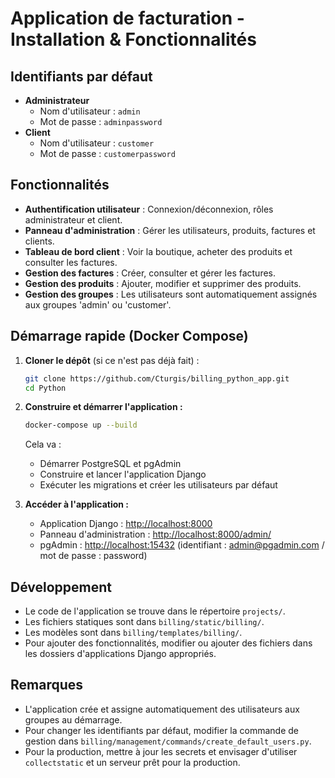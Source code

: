 # Application de facturation - Installation & Fonctionnalités

## Identifiants par défaut

- **Administrateur**
  - Nom d'utilisateur : `admin`
  - Mot de passe : `adminpassword`
- **Client**
  - Nom d'utilisateur : `customer`
  - Mot de passe : `customerpassword`

## Fonctionnalités

- **Authentification utilisateur** : Connexion/déconnexion, rôles administrateur et client.
- **Panneau d'administration** : Gérer les utilisateurs, produits, factures et clients.
- **Tableau de bord client** : Voir la boutique, acheter des produits et consulter les factures.
- **Gestion des factures** : Créer, consulter et gérer les factures.
- **Gestion des produits** : Ajouter, modifier et supprimer des produits.
- **Gestion des groupes** : Les utilisateurs sont automatiquement assignés aux groupes 'admin' ou 'customer'.

## Démarrage rapide (Docker Compose)

1. **Cloner le dépôt** (si ce n'est pas déjà fait) :
   ```sh
   git clone https://github.com/Cturgis/billing_python_app.git
   cd Python
   ```

2. **Construire et démarrer l'application :**
   ```sh
   docker-compose up --build
   ```
   Cela va :
   - Démarrer PostgreSQL et pgAdmin
   - Construire et lancer l'application Django
   - Exécuter les migrations et créer les utilisateurs par défaut

3. **Accéder à l'application :**
   - Application Django : [http://localhost:8000](http://localhost:8000)
   - Panneau d'administration : [http://localhost:8000/admin/](http://localhost:8000/admin/)
   - pgAdmin : [http://localhost:15432](http://localhost:15432) (identifiant : admin@pgadmin.com / mot de passe : password)

## Développement
- Le code de l'application se trouve dans le répertoire `projects/`.
- Les fichiers statiques sont dans `billing/static/billing/`.
- Les modèles sont dans `billing/templates/billing/`.
- Pour ajouter des fonctionnalités, modifier ou ajouter des fichiers dans les dossiers d'applications Django appropriés.

## Remarques
- L'application crée et assigne automatiquement des utilisateurs aux groupes au démarrage.
- Pour changer les identifiants par défaut, modifier la commande de gestion dans `billing/management/commands/create_default_users.py`.
- Pour la production, mettre à jour les secrets et envisager d'utiliser `collectstatic` et un serveur prêt pour la production.
